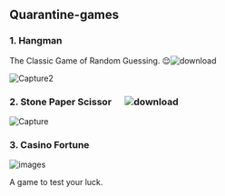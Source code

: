 ## Quarantine-games
### 1. Hangman
The Classic Game of Random Guessing. 😌![download](https://user-images.githubusercontent.com/47412487/77945197-e4c9f100-72dd-11ea-85b9-0c84c0668e7b.png)

![Capture2](https://user-images.githubusercontent.com/47412487/78062000-a995f380-73ab-11ea-9b24-f91803f7f355.PNG)
### 2. Stone Paper Scissor &nbsp;&nbsp;&nbsp;&nbsp;   ![download](https://user-images.githubusercontent.com/47412487/78152443-701ac200-7457-11ea-92e1-cc0541f49da2.png)


![Capture](https://user-images.githubusercontent.com/47412487/78151343-2382b700-7456-11ea-8ceb-0ce28a1b0e2c.PNG)




### 3. Casino Fortune

![images](https://user-images.githubusercontent.com/47412487/79012548-2bdc9f80-7b84-11ea-93a7-fa80b720af05.jpg)
                             
A game to test your luck.



